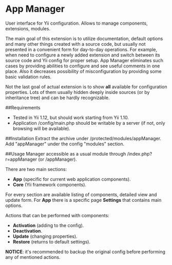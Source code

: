 App Manager
============

User interface for Yii configuration. Allows to manage components, extensions, modules.

The main goal of this extension is to utilize documentation, default options and many other things created 
with a source code, but usually not presented in a convenient form for day-to-day operations. For example,
when need to configure a newly added extension and switch between its source code and Yii config for proper
setup. App Manager eliminates such cases by providing abilities to configure and see useful comments in one place.
Also it decreases possibility of misconfiguration by providing some basic validation rules. 

Not the last goal of actual extension is to show **all** available for configuration properties. Lots of them
usually hidden deeply inside sources (or by inheritance tree) and can be hardly recognizable.

##Requirements
- Tested in Yii 1.12, but should work starting from Yii 1.10.
- Application /config/main.php should be writable by a server (if not, only browsing will be available).

##Installation
Extract the archive under /protected/modules/appManager.
Add "appManager" under the config "modules" section.

##Usage
Manager accessible as a usual module through /index.php?r=appManager (or /appManager).

There are two main sections:
- **App** (specific for current web application components).
- **Core** (Yii framework components).

For every section are available listing of components, detailed view and update form.
For **App** there is a specific page **Settings** that contains main options.  

Actions that can be performed with components:
- **Activation** (adding to the config).
- **Deactivation**.
- **Update** (changing properties).
- **Restore** (returns to default settings).

**NOTICE**: it's recommended to backup the original config before performing any of
mentioned actions.